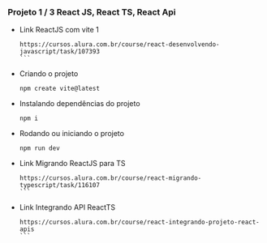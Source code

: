 ### Projeto 1 / 3 React JS, React TS, React Api
* Link ReactJS com vite 1
    ````
    https://cursos.alura.com.br/course/react-desenvolvendo-javascript/task/107393
    ```
* Criando o projeto
    ```
    npm create vite@latest
    ```
* Instalando dependências do projeto
    ```
    npm i
    ```
* Rodando ou iniciando o projeto
    ```
    npm run dev
    ```

* Link Migrando ReactJS para TS
    ````
    https://cursos.alura.com.br/course/react-migrando-typescript/task/116107
    ```

* Link Integrando API ReactTS
    ````
    https://cursos.alura.com.br/course/react-integrando-projeto-react-apis
    ```


